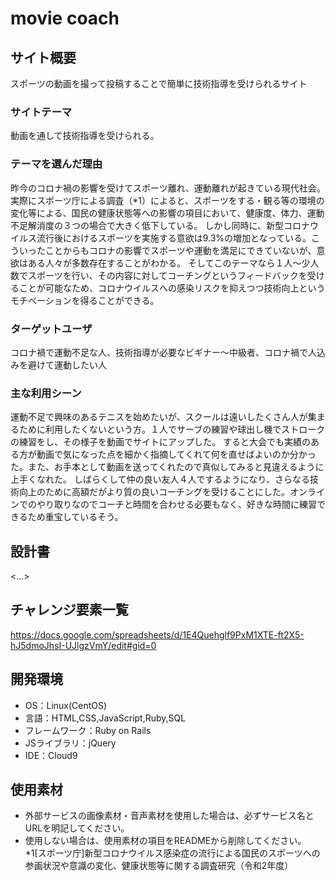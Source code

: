 # movie coach
## サイト概要
スポーツの動画を撮って投稿することで簡単に技術指導を受けられるサイト
### サイトテーマ
動画を通して技術指導を受けられる。
### テーマを選んだ理由
昨今のコロナ禍の影響を受けてスポーツ離れ、運動離れが起きている現代社会。実際にスポーツ庁による調査（*1）によると、スポーツをする・観る等の環境の変化等による、国民の健康状態等への影響の項目において、健康度、体力、運動不足解消度の３つの場合で大きく低下している。
しかし同時に、新型コロナウイルス流行後におけるスポーツを実施する意欲は9.3%の増加となっている。こういったことからもコロナの影響でスポーツや運動を満足にできていないが、意欲はある人々が多数存在することがわかる。
そしてこのテーマなら１人～少人数でスポーツを行い、その内容に対してコーチングというフィードバックを受けることが可能なため、コロナウイルスへの感染リスクを抑えつつ技術向上というモチベーションを得ることができる。
### ターゲットユーザ
コロナ禍で運動不足な人、技術指導が必要なビギナー～中級者、コロナ禍で人込みを避けて運動したい人
### 主な利用シーン
運動不足で興味のあるテニスを始めたいが、スクールは遠いしたくさん人が集まるために利用したくないという方。１人でサーブの練習や球出し機でストロークの練習をし、その様子を動画でサイトにアップした。
すると大会でも実績のある方が動画で気になった点を細かく指摘してくれて何を直せばよいのか分かった。また、お手本として動画を送ってくれたので真似してみると見違えるように上手くなれた。
しばらくして仲の良い友人４人でするようになり、さらなる技術向上のために高額だがより質の良いコーチングを受けることにした。オンラインでのやり取りなのでコーチと時間を合わせる必要もなく、好きな時間に練習できるため重宝しているそう。
## 設計書
<...>
## チャレンジ要素一覧
<https://docs.google.com/spreadsheets/d/1E4Quehglf9PxM1XTE-ft2X5-hJ5dmoJhsI-UJlgzVmY/edit#gid=0>
## 開発環境
- OS：Linux(CentOS)
- 言語：HTML,CSS,JavaScript,Ruby,SQL
- フレームワーク：Ruby on Rails
- JSライブラリ：jQuery
- IDE：Cloud9
## 使用素材
- 外部サービスの画像素材・音声素材を使用した場合は、必ずサービス名とURLを明記してください。
- 使用しない場合は、使用素材の項目をREADMEから削除してください。
*1[スポーツ庁]新型コロナウイルス感染症の流行による国民のスポーツへの参画状況や意識の変化、健康状態等に関する調査研究（令和2年度）